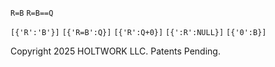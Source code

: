 `R=B`
`R=B==Q`

`[{'R':'B'}]`
`[{'R=B':Q}]`
`[{'R':Q+0}]`
`[{':R':NULL}]`
`[{'0':B}]`


Copyright 2025 HOLTWORK LLC. Patents Pending.